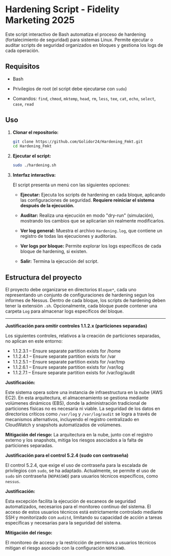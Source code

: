 # Hardening Script - Fidelity Marketing 2025

Este script interactivo de Bash automatiza el proceso de hardening (fortalecimiento de seguridad) para sistemas Linux.  Permite ejecutar o auditar scripts de seguridad organizados en bloques y gestiona los logs de cada operación.

## Requisitos

*   Bash

*   Privilegios de root (el script debe ejecutarse con `sudo`)

*   Comandos: `find`, `chmod`, `mktemp`, `head`, `rm`, `less`, `tee`, `cat`, `echo`, `select`, `case`, `read`

## Uso

1.  **Clonar el repositorio:**

    ```bash
    git clone https://github.com/Golidor24/Hardening_Fmkt.git
    cd Hardening_Fmkt
    ```

2.  **Ejecutar el script:**

    ```bash
    sudo ./hardening.sh
    ```

3.  **Interfaz interactiva:**

    El script presenta un menú con las siguientes opciones:

    *   **Ejecutar:**  Ejecuta los scripts de hardening en cada bloque, aplicando las configuraciones de seguridad.  **Requiere reiniciar el sistema después de la ejecución.**

    *   **Auditar:**  Realiza una ejecución en modo "dry-run" (simulación), mostrando los cambios que se aplicarían sin realmente modificarlos.

    *   **Ver log general:**  Muestra el archivo `Hardening.log`, que contiene un registro de todas las ejecuciones y auditorías.

    *   **Ver logs por bloque:** Permite explorar los logs específicos de cada bloque de hardening, si existen.
    
    *   **Salir:** Termina la ejecución del script.

## Estructura del proyecto

El proyecto debe organizarse en directorios `Bloque*`, cada uno representando un conjunto de configuraciones de hardening segun los informes de Nessus.  Dentro de cada bloque, los scripts de hardening deben tener la extensión `.sh`.  Opcionalmente, cada bloque puede contener una carpeta `Log` para almacenar logs específicos del bloque.


---

**Justificación para omitir controles 1.1.2.x (particiones separadas)**

Los siguientes controles, relativos a la creación de particiones separadas, no aplican en este entorno:

*   1.1.2.3.1 – Ensure separate partition exists for /home
*   1.1.2.4.1 – Ensure separate partition exists for /var
*   1.1.2.5.1 – Ensure separate partition exists for /var/tmp
*   1.1.2.6.1 – Ensure separate partition exists for /var/log
*   1.1.2.7.1 – Ensure separate partition exists for /var/log/audit

**Justificación:**

Este sistema opera sobre una instancia de infraestructura en la nube (AWS EC2).  En esta arquitectura, el almacenamiento se gestiona mediante volúmenes dinámicos (EBS), donde la administración tradicional de particiones físicas no es necesaria ni viable.  La seguridad de los datos en directorios críticos como `/var/log` y `/var/log/audit` se logra a través de mecanismos alternativos, incluyendo el registro centralizado en CloudWatch y snapshots automatizados de volúmenes.

**Mitigación del riesgo:**
La arquitectura en la nube, junto con el registro externo y los snapshots, mitiga los riesgos asociados a la falta de particiones separadas.

**Justificación para el control 5.2.4 (sudo con contraseña)**

El control 5.2.4, que exige el uso de contraseña para la escalada de privilegios con `sudo`, se ha adaptado.  Actualmente, se permite el uso de `sudo` sin contraseña (`NOPASSWD`) para usuarios técnicos específicos, como `nessus`.

**Justificación:**

Esta excepción facilita la ejecución de escaneos de seguridad automatizados, necesarios para el monitoreo continuo del sistema.  El acceso de estos usuarios técnicos está estrictamente controlado mediante SSH y monitorizado con `auditd`, limitando su capacidad de acción a tareas específicas y necesarias para la seguridad del sistema.

**Mitigación del riesgo:**

El monitoreo de acceso y la restricción de permisos a usuarios técnicos mitigan el riesgo asociado con la configuración `NOPASSWD`.
